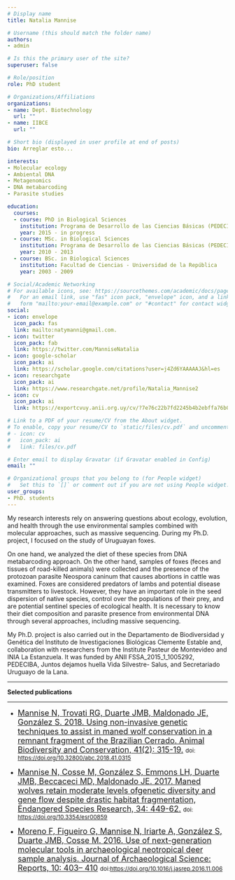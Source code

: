 ```yaml
---
# Display name
title: Natalia Mannise

# Username (this should match the folder name)
authors:
- admin

# Is this the primary user of the site?
superuser: false

# Role/position
role: PhD student

# Organizations/Affiliations
organizations:
- name: Dept. Biotechnology
  url: ""
- name: IIBCE
  url: ""

# Short bio (displayed in user profile at end of posts)
bio: Arreglar esto...

interests:
- Molecular ecology
- Ambiental DNA
- Metagenomics
- DNA metabarcoding
- Parasite studies

education:
  courses:
  - course: PhD in Biological Sciences
    institution: Programa de Desarrollo de las Ciencias Básicas (PEDECIBA)
    year: 2015 - in progress
  - course: MSc. in Biological Sciences 
    institution: Programa de Desarrollo de las Ciencias Básicas (PEDECIBA)
    year: 2010 - 2013
  - course: BSc. in Biological Sciences
    institution: Facultad de Ciencias - Universidad de la República
    year: 2003 - 2009

# Social/Academic Networking
# For available icons, see: https://sourcethemes.com/academic/docs/page-builder/#icons
#   For an email link, use "fas" icon pack, "envelope" icon, and a link in the
#   form "mailto:your-email@example.com" or "#contact" for contact widget.
social:
- icon: envelope
  icon_pack: fas
  link: mailto:natymanni@gmail.com.
- icon: twitter
  icon_pack: fab
  link: https://twitter.com/ManniseNatalia
- icon: google-scholar
  icon_pack: ai
  link: https://scholar.google.com/citations?user=j4Zd6YAAAAAJ&hl=es
- icon: researchgate  
  icon_pack: ai
  link: https://www.researchgate.net/profile/Natalia_Mannise2
- icon: cv
  icon_pack: ai
  link: https://exportcvuy.anii.org.uy/cv/?7e76c22b7fd2245b4b2ebffa76b0161f46d2e6be4ca9fe95bd4dde6af2c20c2e84e0167f72813af96a78248e83c6b82e0dd3d9ab8060d089d3d49f7461831706

# Link to a PDF of your resume/CV from the About widget.
# To enable, copy your resume/CV to `static/files/cv.pdf` and uncomment the lines below.
# - icon: cv
#   icon_pack: ai
#   link: files/cv.pdf

# Enter email to display Gravatar (if Gravatar enabled in Config)
email: ""

# Organizational groups that you belong to (for People widget)
#   Set this to `[]` or comment out if you are not using People widget.
user_groups:
- PhD. students
---
```


My research interests rely on answering questions about ecology, evolution, and health through the use environmental samples combined with molecular approaches, such as massive sequencing. During my Ph.D. project, I focused on the study of Uruguayan foxes. 

On one hand, we analyzed the diet of these species from DNA metabarcoding approach. On the other hand, samples of foxes (feces and tissues of road-killed animals) were collected and the presence of the protozoan parasite Neospora caninum that causes abortions in cattle was examined. Foxes are considered predators of lambs and potential disease transmitters to livestock. However, they have an important role in the seed dispersion of native species, control over the populations of their prey, and are potential sentinel species of ecological health. It is necessary to know their diet composition and parasite presence from environmental DNA through several approaches, including massive sequencing. 

My Ph.D. project is also carried out in the Departamento de Biodiversidad y Genética del Instituto de Investigaciones Biológicas Clemente Estable and, collaboration with researchers from the Institute Pasteur de Montevideo and INIA La Estanzuela. It was funded by ANII FSSA_2015_1_1005292, PEDECIBA, Juntos dejamos huella Vida Silvestre- Salus, and Secretariado Uruguayo de la Lana.

___

**Selected publications**
___

- <font size="4"> [Mannise N, Trovati RG, Duarte JMB, Maldonado JE, González S. 2018. Using non-invasive genetic techniques to assist in maned wolf conservation in a remnant fragment of the Brazilian Cerrado. Animal Biodiversity and Conservation, 41(2): 315-19.](http://abc.museucienciesjournals.cat/volume-41-2-2018-abc/using-non-invasive-genetic-techniques-to-assist-in-maned-wolf-conservation-in-a-remnant-fragment-of-the-brazilian-cerrado/?lang=en) </font> <font size="2"> doi: https://doi.org/10.32800/abc.2018.41.0315 </font> 

- <font size="4"> [Mannise N, Cosse M, González S, Emmons LH, Duarte JMB, Beccaceci MD, Maldonado JE. 2017. Maned wolves retain moderate levels ofgenetic diversity and gene flow despite drastic habitat fragmentation, Endangered Species Research, 34: 449-62.](https://pdfs.semanticscholar.org/7e8e/07d8cb565553df0948e24ec81d73736d4a4e.pdf?_ga=2.215528850.40569583.1602024617-1892739475.1601060741) </font> <font size="2"> doi: https://doi.org/10.3354/esr00859 </font> 

- <font size="4"> [Moreno F, Figueiro G, Mannise N, Iriarte A, González S, Duarte JMB, Cosse M. 2016. Use of next-generation molecular tools in archaeological neotropical deer sample analysis. Journal of Archaeological Science: Reports, 10: 403– 410](https://www.sciencedirect.com/science/article/abs/pii/S2352409X16307052) </font> <font size="2"> doi:https://doi.org/10.1016/j.jasrep.2016.11.006 </font> 

